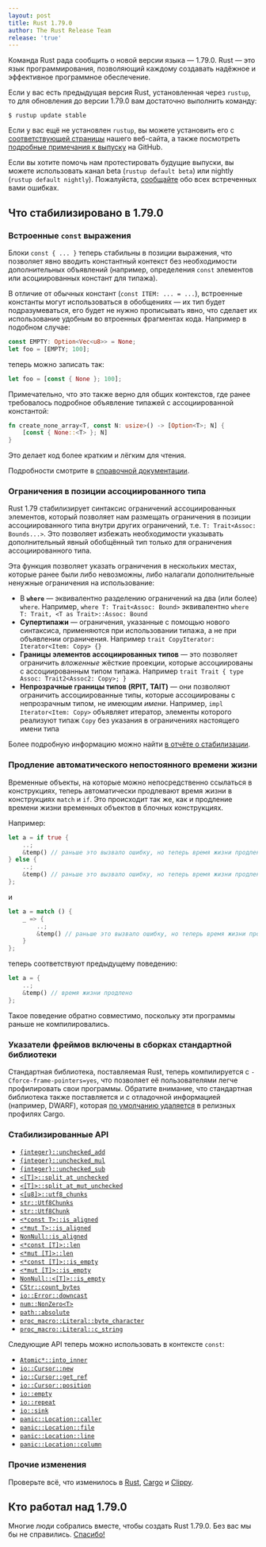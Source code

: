 ```yaml
---
layout: post
title: Rust 1.79.0
author: The Rust Release Team
release: 'true'
---
```


Команда Rust рада сообщить о новой версии языка — 1.79.0. Rust — это язык программирования, позволяющий каждому создавать надёжное и эффективное программное обеспечение.

Если у вас есть предыдущая версия Rust, установленная через `rustup`, то для обновления до версии 1.79.0 вам достаточно выполнить команду:

```console
$ rustup update stable
```

Если у вас ещё не установлен `rustup`, вы можете установить его с [соответствующей страницы](https://www.rust-lang.org/install.html) нашего веб-сайта, а также посмотреть [подробные примечания к выпуску](https://doc.rust-lang.org/nightly/releases.html#version-1790-2024-06-13) на GitHub.

Если вы хотите помочь нам протестировать будущие выпуски, вы можете использовать канал beta (`rustup default beta`) или nightly (`rustup default nightly`). Пожалуйста, [сообщайте](https://github.com/rust-lang/rust/issues/new/choose) обо всех встреченных вами ошибках.

## Что стабилизировано в 1.79.0

### Встроенные `const` выражения

Блоки `const { ... }` теперь стабильны в позиции выражения, что позволяет явно вводить константный контекст без необходимости дополнительных объявлений (например, определения `const` элементов или асоциированных констант для типажа).

В отличие от обычных констант (`const ITEM: ... = ...`), встроенные константы могут использоваться в обобщениях — их тип будет подразумеваться, его будет не нужно прописывать явно, что сделает их использование удобным во втроенных фрагментах кода. Например в подобном случае:

```rust
const EMPTY: Option<Vec<u8>> = None;
let foo = [EMPTY; 100];
```

теперь можно записать так:

```rust
let foo = [const { None }; 100];
```

Примечательно, что это также верно для общих контекстов, где ранее требовалось подробное объявление типажей с ассоциированной константой:

```rust
fn create_none_array<T, const N: usize>() -> [Option<T>; N] {
    [const { None::<T> }; N]
}
```

Это делает код более кратким и лёгким для чтения.

Подробности смотрите в [справочной документации](https://doc.rust-lang.org/nightly/reference/expressions/block-expr.html#const-blocks).

### Ограничения в позиции ассоциированного типа

Rust 1.79 стабилизирует синтаксис ограничений ассоциированных элементов, который позволяет нам размещать ограничения в позиции ассоциированного типа внутри других ограничений, т.е. `T: Trait<Assoc: Bounds...>`. Это позволяет избежать необходимости указывать дополнительный явный обобщённый тип только для ограничения ассоциированного типа.

Эта функция позволяет указать ограничения в нескольких местах, которые ранее были либо невозможны, либо налагали дополнительные ненужные ограничения на использование:

- В **`where`** — эквивалентно разделению ограничений на два (или более) `where`. Например, `where T: Trait<Assoc: Bound>` эквивалентно `where T: Trait, <T as Trait>::Assoc: Bound`
- **Супертипажи** — ограничения, указанные с помощью нового синтаксиса, применяются при использовании типажа, а не при объявлении ограничения. Например `trait CopyIterator: Iterator<Item: Copy> {}`
- **Границы элементов ассоциированных типов** — это позволяет ограничить *вложенные* жёсткие проекции, которые ассоциированы с ассоциированным типом типажа. Например `trait Trait { type Assoc: Trait2<Assoc2: Copy>; }`
- **Непрозрачные границы типов (RPIT, TAIT)** — они позволяют ограничить ассоциированные типы, которые ассоциированы с непрозрачным типом, не имеющим *имени*. Например, `impl Iterator<Item: Copy>` объявляет итератор, элементы которого реализуют типаж `Copy` без указания в ограничениях настоящего имени типа

Более подробную информацию можно найти [в отчёте о стабилизации](https://github.com/rust-lang/rust/pull/122055/#issue-2170532454).

### Продление автоматического непостоянного времени жизни

Временные объекты, на которые можно непосредственно ссылаться в конструкциях, теперь автоматически продлевают время жизни в конструкциях `match` и `if`. Это происходит так же, как и продление времени жизни временных объектов в блочных конструкциях.

Например:

```rust
let a = if true {
    ..;
    &temp() // раньше это вызвало ошибку, но теперь время жизни продлено
} else {
    ..;
    &temp() // раньше это вызвало ошибку, но теперь время жизни продлено
};
```

и

```rust
let a = match () {
    _ => {
        ..;
        &temp() // раньше это вызвало ошибку, но теперь время жизни продлено
    }
};
```

теперь соответствуют предыдущему поведению:

```rust
let a = {
    ..;
    &temp() // время жизни продлено
};
```

Такое поведение обратно совместимо, поскольку эти программы раньше не компилировались.

### Указатели фреймов включены в сборках стандартной библиотеки

Стандартная библиотека, поставляемая Rust, теперь компилируется с `-Cforce-frame-pointers=yes`, что позволяет её пользователями легче профилировать свои программы. Обратите внимание, что стандартная библиотека также поставляется и с отладочной информацией (например, DWARF), которая [по умолчанию удаляется] в релизных профилях Cargo.

### Стабилизированные API

- [`{integer}::unchecked_add`](https://doc.rust-lang.org/stable/core/primitive.i32.html#method.unchecked_add)
- [`{integer}::unchecked_mul`](https://doc.rust-lang.org/stable/core/primitive.i32.html#method.unchecked_mul)
- [`{integer}::unchecked_sub`](https://doc.rust-lang.org/stable/core/primitive.i32.html#method.unchecked_sub)
- [`<[T]>::split_at_unchecked`](https://doc.rust-lang.org/stable/core/primitive.slice.html#method.split_at_unchecked)
- [`<[T]>::split_at_mut_unchecked`](https://doc.rust-lang.org/stable/core/primitive.slice.html#method.split_at_mut_unchecked)
- [`<[u8]>::utf8_chunks`](https://doc.rust-lang.org/stable/core/primitive.slice.html#method.utf8_chunks)
- [`str::Utf8Chunks`](https://doc.rust-lang.org/stable/core/str/struct.Utf8Chunks.html)
- [`str::Utf8Chunk`](https://doc.rust-lang.org/stable/core/str/struct.Utf8Chunk.html)
- [`<*const T>::is_aligned`](https://doc.rust-lang.org/stable/core/primitive.pointer.html#method.is_aligned)
- [`<*mut T>::is_aligned`](https://doc.rust-lang.org/stable/core/primitive.pointer.html#method.is_aligned-1)
- [`NonNull::is_aligned`](https://doc.rust-lang.org/stable/core/ptr/struct.NonNull.html#method.is_aligned)
- [`<*const [T]>::len`](https://doc.rust-lang.org/stable/core/primitive.pointer.html#method.len)
- [`<*mut [T]>::len`](https://doc.rust-lang.org/stable/core/primitive.pointer.html#method.len-1)
- [`<*const [T]>::is_empty`](https://doc.rust-lang.org/stable/core/primitive.pointer.html#method.is_empty)
- [`<*mut [T]>::is_empty`](https://doc.rust-lang.org/stable/core/primitive.pointer.html#method.is_empty-1)
- [`NonNull::<[T]>::is_empty`](https://doc.rust-lang.org/stable/core/ptr/struct.NonNull.html#method.is_empty)
- [`CStr::count_bytes`](https://doc.rust-lang.org/stable/core/ffi/c_str/struct.CStr.html#method.count_bytes)
- [`io::Error::downcast`](https://doc.rust-lang.org/stable/std/io/struct.Error.html#method.downcast)
- [`num::NonZero<T>`](https://doc.rust-lang.org/stable/core/num/struct.NonZero.html)
- [`path::absolute`](https://doc.rust-lang.org/stable/std/path/fn.absolute.html)
- [`proc_macro::Literal::byte_character`](https://doc.rust-lang.org/stable/proc_macro/struct.Literal.html#method.byte_character)
- [`proc_macro::Literal::c_string`](https://doc.rust-lang.org/stable/proc_macro/struct.Literal.html#method.c_string)

Следующие API теперь можно использовать в контексте `const`:

- [`Atomic*::into_inner`](https://doc.rust-lang.org/stable/core/sync/atomic/struct.AtomicUsize.html#method.into_inner)
- [`io::Cursor::new`](https://doc.rust-lang.org/stable/std/io/struct.Cursor.html#method.new)
- [`io::Cursor::get_ref`](https://doc.rust-lang.org/stable/std/io/struct.Cursor.html#method.get_ref)
- [`io::Cursor::position`](https://doc.rust-lang.org/stable/std/io/struct.Cursor.html#method.position)
- [`io::empty`](https://doc.rust-lang.org/stable/std/io/fn.empty.html)
- [`io::repeat`](https://doc.rust-lang.org/stable/std/io/fn.repeat.html)
- [`io::sink`](https://doc.rust-lang.org/stable/std/io/fn.sink.html)
- [`panic::Location::caller`](https://doc.rust-lang.org/stable/std/panic/struct.Location.html#method.caller)
- [`panic::Location::file`](https://doc.rust-lang.org/stable/std/panic/struct.Location.html#method.file)
- [`panic::Location::line`](https://doc.rust-lang.org/stable/std/panic/struct.Location.html#method.line)
- [`panic::Location::column`](https://doc.rust-lang.org/stable/std/panic/struct.Location.html#method.column)

### Прочие изменения

Проверьте всё, что изменилось в [Rust](https://github.com/rust-lang/rust/releases/tag/1.79.0), [Cargo](https://github.com/rust-lang/cargo/blob/master/CHANGELOG.md#cargo-179-2024-06-13) и [Clippy](https://github.com/rust-lang/rust-clippy/blob/master/CHANGELOG.md#rust-179).

## Кто работал над 1.79.0

Многие люди собрались вместе, чтобы создать Rust 1.79.0. Без вас мы бы не справились. [Спасибо!](https://thanks.rust-lang.org/rust/1.79.0/)


[по умолчанию удаляется]: https://blog.rust-lang.org/2024/03/21/Rust-1.77.0.html#enable-strip-in-release-profiles-by-default